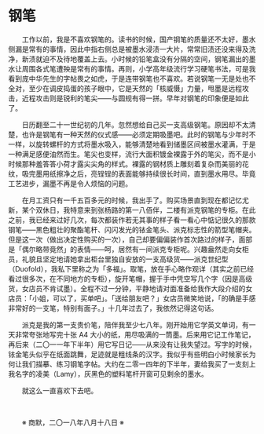 # 钢笔

&emsp;&emsp;工作以前，我是不喜欢钢笔的。读书的时候，国产钢笔的质量还不太好，墨水侧漏是常有的事情，因此中指右侧总是被墨水浸渍一大片，常常旧渍还没来得及洗净，新渍就迫不及待地覆盖上去。小时候的铅笔盒没有分隔的空间，钢笔漏出的墨水让周围各式笔遭殃是常有的事情。再则，小学高年级流行学习硬笔书法，可是我看到庞中华先生的字帖畏之如虎，于是连带钢笔也不喜欢。若说钢笔一无是处也不全对，至少在调皮捣蛋的孩子眼中，它是天然的「核威慑」力量，甩墨是远程攻击，近程攻击则是锐利的笔尖——与圆规有得一拼。早年对钢笔的印象便是如此了。

&emsp;&emsp;日历翻至二十一世纪初的几年。忽然想给自己买一支高级钢笔。原因却不太清楚，也许是钢笔有一种天然的仪式感——必须定期吸墨吧。此时的钢笔与少年时不一样，以旋转螺杆的方式将墨水吸入，能够清楚地看到储墨区间被墨水灌满，于是一种满足感便油然而生。笔尖也变样，流行大面积镀金裸露于外的笔尖，而不是小时候那种羞答答小荷才露尖尖角的样式。裸露的钢材质上雕刻着复杂而美丽的花纹，吸完墨用纸擦净之后，亮锃锃的表面能够持续很长时间，直到墨水用尽。毕竟工艺进步，漏墨不再是令人烦恼的问题。

&emsp;&emsp;在月工资只有一千五百多元的时候，我出手了。购买场景直到现在都记忆尤新，某个双休日，我特意来到张杨路的第一八佰伴，二楼有派克钢笔的专柜。在此之前，我已经来过好几次，每次都装作若无其事的样子看一看心中惦记很久的那款钢笔——黑色粗壮的聚酯笔杆、闪闪发光的铱金笔头、派克标志性的箭型笔帽夹。但是这一次（做出决定性购买的一次），自己却要偏偏装作首次路过的样子，面部是「偶尔略带竟然」的表情——呵，居然有一间派克专柜呢。兴趣盎然走向女柜员，礼貌且坚定地请她拿出柜台里独自安放的一支高级货——派克世纪型（Duofold），我私下里称之为「多福」。取笔，放在手心略作观详（其实之前已经看过很多次，在不同地方的专柜），旋开笔帽，握于手中凭空写几个字（因是高级货，女店员不肯试墨）。全程不过一分钟，平静地请对面准备给我作大段介绍的女店员：「小姐，可以了，买单吧」。「送给朋友吧？」女店员微笑地说，「的确是手感非常好的一支笔，特别有面子。」十几年过去了，我依然记得这句话。

&emsp;&emsp;派克是我的第一支贵价笔，陪伴我至少七八年。刚开始用它学英文单词，有一天非常夸张地写完十张 A4 大小的纸，用尽吸满的一筒墨。后来用它记工作笔记，再后来（二〇一一年下半年）用它写日记——从来没有让我失望过。写字的时候，铱金笔头似乎在纸面跳舞，足迹就是粗线条的汉字。我似乎有些明白小时候家长为何让我们描摹、练习钢笔字帖。大约在二零一四年的下半年，妻给我买了一支刻上我名字的凌美（Lamy），灰黑色的塑料笔杆开窗可见剩余的墨水。

&emsp;&emsp;就这么一直喜欢下去吧。

&emsp;&emsp;

&emsp;&emsp;※ 商默，二〇一八年八月十八日 ※